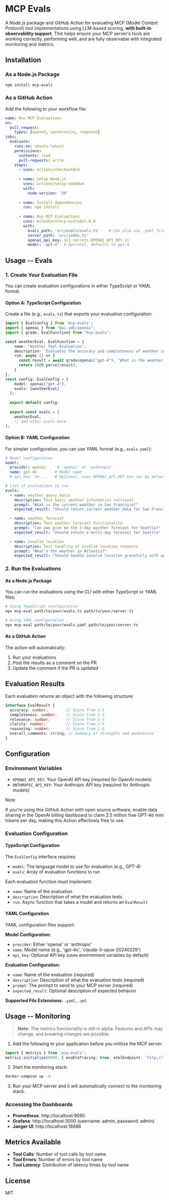 # MCP Evals

A Node.js package and GitHub Action for evaluating MCP (Model Context Protocol) tool implementations using LLM-based scoring, **with built-in observability support**. This helps ensure your MCP server's tools are working correctly, performing well, and are fully observable with integrated monitoring and metrics.

## Installation

### As a Node.js Package

```bash
npm install mcp-evals
```

### As a GitHub Action

Add the following to your workflow file:

```yaml
name: Run MCP Evaluations
on:
  pull_request:
    types: [opened, synchronize, reopened]
jobs:
  evaluate:
    runs-on: ubuntu-latest
    permissions:
      contents: read
      pull-requests: write
    steps:
      - uses: actions/checkout@v4
      
      - name: Setup Node.js
        uses: actions/setup-node@v4
        with:
          node-version: '20'
          
      - name: Install dependencies
        run: npm install
        
      - name: Run MCP Evaluations
        uses: mclenhard/mcp-evals@v1.0.9
        with:
          evals_path: 'src/evals/evals.ts'    # Can also use .yaml files
          server_path: 'src/index.ts'
          openai_api_key: ${{ secrets.OPENAI_API_KEY }}
          model: 'gpt-4'  # Optional, defaults to gpt-4
```

## Usage -- Evals

### 1. Create Your Evaluation File

You can create evaluation configurations in either TypeScript or YAML format.

#### Option A: TypeScript Configuration

Create a file (e.g., `evals.ts`) that exports your evaluation configuration:

```typescript
import { EvalConfig } from 'mcp-evals';
import { openai } from "@ai-sdk/openai";
import { grade, EvalFunction} from "mcp-evals";

const weatherEval: EvalFunction = {
    name: 'Weather Tool Evaluation',
    description: 'Evaluates the accuracy and completeness of weather information retrieval',
    run: async () => {
      const result = await grade(openai("gpt-4"), "What is the weather in New York?");
      return JSON.parse(result);
    }
};
const config: EvalConfig = {
    model: openai("gpt-4"),
    evals: [weatherEval]
  };
  
  export default config;
  
  export const evals = [
    weatherEval,
    // add other evals here
]; 
```

#### Option B: YAML Configuration

For simpler configuration, you can use YAML format (e.g., `evals.yaml`):

```yaml
# Model configuration
model:
  provider: openai     # 'openai' or 'anthropic'
  name: gpt-4o        # Model name
  # api_key: sk-...   # Optional, uses OPENAI_API_KEY env var by default

# List of evaluations to run
evals:
  - name: weather_query_basic
    description: Test basic weather information retrieval
    prompt: "What is the current weather in San Francisco?"
    expected_result: "Should return current weather data for San Francisco including temperature, conditions, etc."

  - name: weather_forecast
    description: Test weather forecast functionality
    prompt: "Can you give me the 3-day weather forecast for Seattle?"
    expected_result: "Should return a multi-day forecast for Seattle"

  - name: invalid_location
    description: Test handling of invalid location requests
    prompt: "What's the weather in Atlantis?"
    expected_result: "Should handle invalid location gracefully with appropriate error message"
```

### 2. Run the Evaluations

#### As a Node.js Package

You can run the evaluations using the CLI with either TypeScript or YAML files:

```bash
# Using TypeScript configuration
npx mcp-eval path/to/your/evals.ts path/to/your/server.ts

# Using YAML configuration
npx mcp-eval path/to/your/evals.yaml path/to/your/server.ts
```

#### As a GitHub Action

The action will automatically:
1. Run your evaluations
2. Post the results as a comment on the PR
3. Update the comment if the PR is updated

## Evaluation Results

Each evaluation returns an object with the following structure:

```typescript
interface EvalResult {
  accuracy: number;        // Score from 1-5
  completeness: number;    // Score from 1-5
  relevance: number;       // Score from 1-5
  clarity: number;         // Score from 1-5
  reasoning: number;       // Score from 1-5
  overall_comments: string; // Summary of strengths and weaknesses
}
```

## Configuration

### Environment Variables

- `OPENAI_API_KEY`: Your OpenAI API key (required for OpenAI models)
- `ANTHROPIC_API_KEY`: Your Anthropic API key (required for Anthropic models)

> [!NOTE]
> If you're using this GitHub Action with open source software, enable data sharing in the OpenAI billing dashboard to claim 2.5 million free GPT-4o mini tokens per day, making this Action effectively free to use.

### Evaluation Configuration

#### TypeScript Configuration

The `EvalConfig` interface requires:

- `model`: The language model to use for evaluation (e.g., GPT-4)
- `evals`: Array of evaluation functions to run

Each evaluation function must implement:

- `name`: Name of the evaluation
- `description`: Description of what the evaluation tests
- `run`: Async function that takes a model and returns an `EvalResult`

#### YAML Configuration

YAML configuration files support:

**Model Configuration:**
- `provider`: Either 'openai' or 'anthropic'
- `name`: Model name (e.g., 'gpt-4o', 'claude-3-opus-20240229')
- `api_key`: Optional API key (uses environment variables by default)

**Evaluation Configuration:**
- `name`: Name of the evaluation (required)
- `description`: Description of what the evaluation tests (required)
- `prompt`: The prompt to send to your MCP server (required)
- `expected_result`: Optional description of expected behavior

**Supported File Extensions:** `.yaml`, `.yml`

## Usage -- Monitoring

> **Note:** The metrics functionality is still in alpha. Features and APIs may change, and breaking changes are possible.

1. Add the following to your application before you initilize the MCP server. 

```typescript 
import { metrics } from 'mcp-evals';
metrics.initialize(9090, { enableTracing: true, otelEndpoint: 'http://localhost:4318/v1/traces' });
```

2. Start the monitoring stack:

```bash
docker-compose up -d
```

3. Run your MCP server and it will automatically connect to the monitoring stack.

### Accessing the Dashboards

- **Prometheus**: http://localhost:9090
- **Grafana**: http://localhost:3000 (username: admin, password: admin)
- **Jaeger UI**: http://localhost:16686

## Metrics Available

- **Tool Calls**: Number of tool calls by tool name
- **Tool Errors**: Number of errors by tool name
- **Tool Latency**: Distribution of latency times by tool name


## License

MIT 
